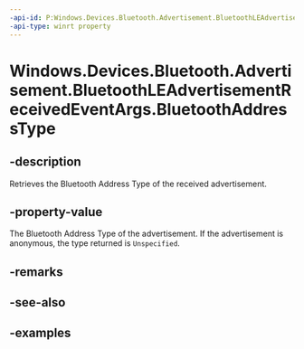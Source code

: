 ```yaml
---
-api-id: P:Windows.Devices.Bluetooth.Advertisement.BluetoothLEAdvertisementReceivedEventArgs.BluetoothAddressType
-api-type: winrt property
---
```


<!-- Property syntax.
public BluetoothAddressType BluetoothAddressType { get; }
-->

# Windows.Devices.Bluetooth.Advertisement.BluetoothLEAdvertisementReceivedEventArgs.BluetoothAddressType

## -description
Retrieves the Bluetooth Address Type of the received advertisement.

## -property-value
The Bluetooth Address Type of the advertisement. If the advertisement is anonymous, the type returned is `Unspecified`.

## -remarks

## -see-also

## -examples
